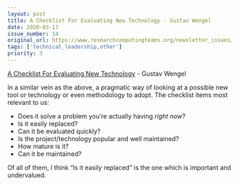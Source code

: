 ```yaml
---
layout: post
title: A Checklist For Evaluating New Technology - Gustav Wengel
date: 2020-03-17
issue_number: 14
original_url: https://www.researchcomputingteams.org/newsletter_issues/0014
tags: ['technical_leadership,other']
priority: 3
---
```


<!-- markdownlint-disable MD033 -->
<!-- markdownlint-disable MD041 -->
<!-- markdownlint-disable MD049 -->

[A Checklist For Evaluating New Technology](https://www.gustavwengel.dk/evaluating-new-technology) - Gustav Wengel

In a similar vein as the above, a pragmatic way of looking at a possible new tool or technology or even methodology to adopt.  The checklist items most relevant to us:

- Does it solve a problem you’re actually having *right now*?
- Is it easily replaced?
- Can it be evaluated quickly?
- Is the project/technology popular and well maintained?
- How mature is it?
- Can it be maintained?

Of all of them, I think “Is it easily replaced” is the one which is important and undervalued.

